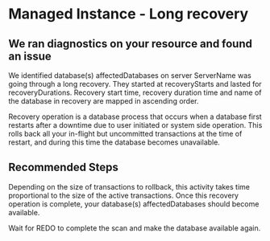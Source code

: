 <properties
  	pageTitle="Managed Instance - Long recovery"
  	description="Managed Instance - Long recovery"
  	infoBubbleText="Database recovery is taking a long time."
  	service="microsoft.sql"
  	resource="managedInstances"
  	ms.author="v-anbozo"
  	authors="v-anbozo"
  	displayOrder=""
  	diagnosticScenario="SqlMIConnectivity_Long recovery"
  	selfHelpType="diagnostics"
  	supportTopicIds="32637216,32637254"
  	resourceTags=""
  	productPesIds="16259"
  	cloudEnvironments="Public, BlackForest, Fairfax, MoonCake, USSEC, USNAT"
  	articleId="sqlmanagedinstance-connectivity-long-recovery"
  	ownershipId="AzureData_AzureSQLMI"
/>

# Managed Instance - Long recovery

## We ran diagnostics on your resource and found an issue

<!--issueDescription-->
We identified database(s) <!--$affectedDatabases-->affectedDatabases<!--/$affectedDatabases--> on server <!--$ServerName-->ServerName<!--/$ServerName--> was going through a long recovery. They started at <!--$recoveryStarts-->recoveryStarts<!--/$recoveryStarts--> and lasted for <!--$recoveryDurations-->recoveryDurations<!--/$recoveryDurations-->. Recovery start time, recovery duration time  and name of the database in recovery are mapped in ascending order.

Recovery operation is a database process that occurs when a database first restarts after a downtime due to user initiated or system side operation. This rolls back all your in-flight but uncommitted transactions at the time of restart, and during this time the database becomes unavailable.
<!--/issueDescription-->

## **Recommended Steps**

Depending on the size of transactions to rollback, this activity takes time proportional to the size of the active transactions. Once this recovery operation is complete, your database(s) <!--$affectedDatabases-->affectedDatabases<!--/$affectedDatabases--> should become available.

Wait for REDO to complete the scan and make the database available again.
